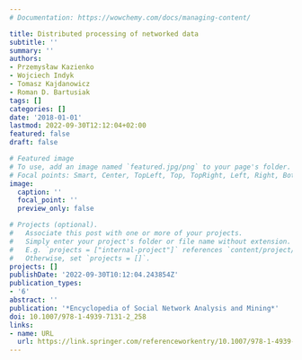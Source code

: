 ```yaml
---
# Documentation: https://wowchemy.com/docs/managing-content/

title: Distributed processing of networked data
subtitle: ''
summary: ''
authors:
- Przemysław Kazienko
- Wojciech Indyk
- Tomasz Kajdanowicz
- Roman D. Bartusiak
tags: []
categories: []
date: '2018-01-01'
lastmod: 2022-09-30T12:12:04+02:00
featured: false
draft: false

# Featured image
# To use, add an image named `featured.jpg/png` to your page's folder.
# Focal points: Smart, Center, TopLeft, Top, TopRight, Left, Right, BottomLeft, Bottom, BottomRight.
image:
  caption: ''
  focal_point: ''
  preview_only: false

# Projects (optional).
#   Associate this post with one or more of your projects.
#   Simply enter your project's folder or file name without extension.
#   E.g. `projects = ["internal-project"]` references `content/project/deep-learning/index.md`.
#   Otherwise, set `projects = []`.
projects: []
publishDate: '2022-09-30T10:12:04.243854Z'
publication_types:
- '6'
abstract: ''
publication: '*Encyclopedia of Social Network Analysis and Mining*'
doi: 10.1007/978-1-4939-7131-2_258
links:
- name: URL
  url: https://link.springer.com/referenceworkentry/10.1007/978-1-4939-7131-2_258
---
```

